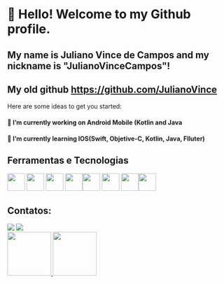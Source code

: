 # 👋 Hello! Welcome to my Github profile.
## My name is Juliano Vince de Campos and my nickname is "JulianoVinceCampos"!
## My old github https://github.com/JulianoVince


Here are some ideas to get you started:

#### 🔭 I’m currently working on Android Mobile (Kotlin and Java
#### 🌱 I’m currently learning IOS(Swift, Objetive-C, Kotlin, Java, Flluter)

## Ferramentas e Tecnologias
<img src="https://cdn.jsdelivr.net/gh/devicons/devicon/icons/androidstudio/androidstudio-original.svg" width="40" height="40" /> <img src="https://cdn.jsdelivr.net/gh/devicons/devicon/icons/android/android-original.svg" width="40" height="40"/> <img src="https://cdn.jsdelivr.net/gh/devicons/devicon/icons/swift/swift-original.svg" width="40" height="40"/>
 <img src="https://cdn.jsdelivr.net/gh/devicons/devicon/icons/bitbucket/bitbucket-original.svg" width="40" height="40" /><img src="https://cdn.jsdelivr.net/gh/devicons/devicon/icons/flutter/flutter-original.svg"  width="40" height="40"/> <img src="https://cdn.jsdelivr.net/gh/devicons/devicon/icons/git/git-original.svg"  width="40" height="40" /> <img src="https://cdn.jsdelivr.net/gh/devicons/devicon/icons/xcode/xcode-original.svg"  width="40" height="40" /><img src="https://cdn.jsdelivr.net/gh/devicons/devicon/icons/firebase/firebase-plain.svg" width="40" height="40"/>


## Contatos:

<div>
<a href = "mailto:contato@julianovincedecampos@hotmail.com"><img src="https://img.shields.io/badge/Gmail-D14836?style=for-the-badge&logo=gmail&logoColor=white" target="_blank"></a>
<a href="https://www.linkedin.com/in/julianovincecampos/" target="_blank"><img src="https://img.shields.io/badge/-LinkedIn-%230077B5?style=for-the-badge&logo=linkedin&logoColor=white" target="_blank"></a>   
</div>



<div>
<a href="https://github.com/julianovincecampos">
<img height="100em" src="https://github-readme-stats.vercel.app/api/top-langs/?username=JulianoVinceCampos&layout=compact&langs_count=7&theme=dracula"/>
<img height="100em" src="https://github-readme-stats.vercel.app/api?username=JulianoVinceCampos&show_icons=true&theme=dracula&include_all_commits=true&count_private=true"/>
</div>





